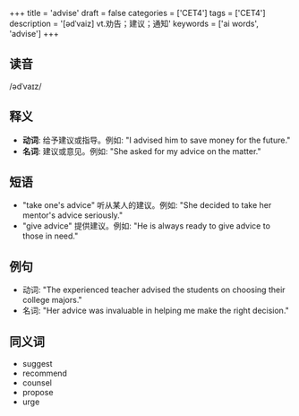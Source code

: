 +++
title = 'advise'
draft = false
categories = ['CET4']
tags = ['CET4']
description = '[ədˈvaiz] vt.劝告；建议；通知'
keywords = ['ai words', 'advise']
+++

## 读音
/ədˈvaɪz/

## 释义
- **动词**: 给予建议或指导。例如: "I advised him to save money for the future."
- **名词**: 建议或意见。例如: "She asked for my advice on the matter."

## 短语
- "take one's advice" 听从某人的建议。例如: "She decided to take her mentor's advice seriously."
- "give advice" 提供建议。例如: "He is always ready to give advice to those in need."

## 例句
- 动词: "The experienced teacher advised the students on choosing their college majors."
- 名词: "Her advice was invaluable in helping me make the right decision."

## 同义词
- suggest
- recommend
- counsel
- propose
- urge
